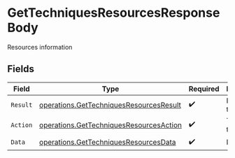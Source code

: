 # GetTechniquesResourcesResponseBody

Resources information


## Fields

| Field                                                                                              | Type                                                                                               | Required                                                                                           | Description                                                                                        |
| -------------------------------------------------------------------------------------------------- | -------------------------------------------------------------------------------------------------- | -------------------------------------------------------------------------------------------------- | -------------------------------------------------------------------------------------------------- |
| `Result`                                                                                           | [operations.GetTechniquesResourcesResult](../../models/operations/gettechniquesresourcesresult.md) | :heavy_check_mark:                                                                                 | Result of the request                                                                              |
| `Action`                                                                                           | [operations.GetTechniquesResourcesAction](../../models/operations/gettechniquesresourcesaction.md) | :heavy_check_mark:                                                                                 | The id of the action                                                                               |
| `Data`                                                                                             | [operations.GetTechniquesResourcesData](../../models/operations/gettechniquesresourcesdata.md)     | :heavy_check_mark:                                                                                 | N/A                                                                                                |